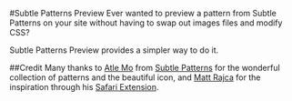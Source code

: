 #Subtle Patterns Preview
Ever wanted to preview a pattern from Subtle Patterns on your site without having to swap out images files and modify CSS?  

Subtle Patterns Preview provides a simpler way to do it.

##Credit
Many thanks to [Atle Mo](http://www.atlemo.com/) from [Subtle Patterns](http://subtlepatterns.com) for the wonderful collection of patterns and the beautiful icon, and [Matt Rajca](http://mattrajca.com/) for the inspiration through his [Safari Extension](https://github.com/mattrajca/Safari-Extensions/tree/master/SubtlePatterns).
